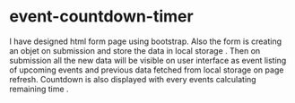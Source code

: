 # event-countdown-timer

 I have designed html form page using bootstrap.
Also the form is creating an objet on submission and store the data in local storage .
Then on submission all the new  data will be visible on user interface as event listing of upcoming events and previous data fetched from local storage on page refresh.
Countdown is also displayed with every events calculating remaining time .
